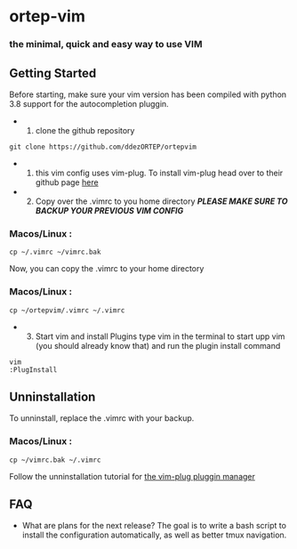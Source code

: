 # ortep-vim

### the minimal, quick and easy way to use VIM

## Getting Started
Before starting, make sure your vim version has been compiled with python 3.8 support for the autocompletion pluggin.
- 1. clone the github repository

```
git clone https://github.com/ddezORTEP/ortepvim
```
- 1. this vim config uses vim-plug. To install vim-plug head over to their github page
[here](https://github.com/junegunn/vim-plug)
- 2. Copy over the .vimrc to you home directory
***PLEASE MAKE SURE TO BACKUP YOUR PREVIOUS VIM CONFIG***
### Macos/Linux : 
```
cp ~/.vimrc ~/vimrc.bak
```
Now, you can copy the .vimrc to your home directory
### Macos/Linux :
```
cp ~/ortepvim/.vimrc ~/.vimrc
```
- 3. Start vim and install Plugins
type vim in the terminal to start upp vim (you should already know that) and run the plugin install command
```
vim
:PlugInstall
```

## Unninstallation

To unninstall, replace the .vimrc with your backup.
### Macos/Linux :
``` 
cp ~/vimrc.bak ~/.vimrc
```
Follow the unninstallation tutorial for [the vim-plug pluggin manager](https://github.com/junegunn/vim-plug)

## FAQ

- What are plans for the next release?
The goal is to write a bash script to install the configuration automatically, as well as better tmux navigation.


